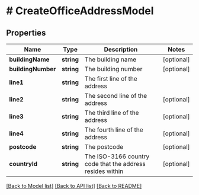 # # CreateOfficeAddressModel

## Properties

Name | Type | Description | Notes
------------ | ------------- | ------------- | -------------
**buildingName** | **string** | The building name | [optional]
**buildingNumber** | **string** | The building number | [optional]
**line1** | **string** | The first line of the address |
**line2** | **string** | The second line of the address | [optional]
**line3** | **string** | The third line of the address | [optional]
**line4** | **string** | The fourth line of the address | [optional]
**postcode** | **string** | The postcode | [optional]
**countryId** | **string** | The ISO-3166 country code that the address resides within | [optional]

[[Back to Model list]](../../README.md#models) [[Back to API list]](../../README.md#endpoints) [[Back to README]](../../README.md)
